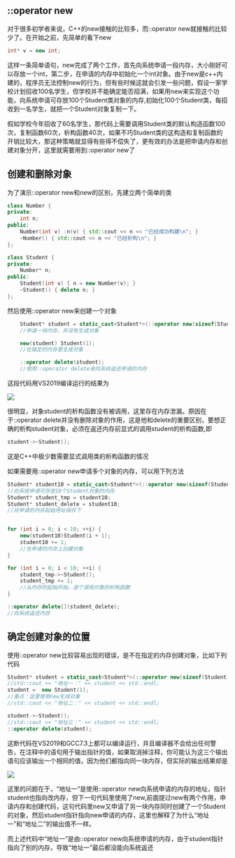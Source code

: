 ## ::operator new

对于很多初学者来说，C++的new接触的比较多，而::operator new就接触的比较少了。在开始之前，先简单的看下new
```c++
int* v = new int;
```
这样一条简单语句，new完成了两个工作，首先向系统申请一段内存，大小刚好可以存放一个int，第二步，在申请的内存中初始化一个int对象。由于new是c++内建的，程序员无法控制new的行为，但有些时候这就会引发一些问题，假设一家学校计划招收100名学生，但学校并不能确定能否招满，如果用new来实现这个功能，向系统申请可存放100个Student类对象的内存,初始化100个Student类，每招收到一名学生，就把一个Student对象复制一下。

假如学校今年招收了60名学生，那代码上需要调用Student类的默认构造函数100次，复制函数60次，析构函数40次，如果不巧Student类的这构造和复制函数的开销比较大，那这种策略就显得有些得不偿失了，更有效的办法是把申请内存和创建对象分开，这里就需要用到::operator new了

## 创建和删除对象

为了演示::operator new和new的区别，先建立两个简单的类
```c++
class Number {
private:
	int n;
public:
	Number(int v) :n(v) { std::cout << n << "已经成功构建\n"; }
	~Number() { std::cout << n << "已经析构\n"; }
};

class Student {
private:
	Number* n;
public:
	Student(int v) { n = new Number(v); }
	~Student() { delete n; }
};
```
然后使用::operator new来创建一个对象
```c++
	Student* student = static_cast<Student*>(::operator new(sizeof(Student)));
    //申请一块内存，并没有生成对象

	new(student) Student(1);  
    //在指定的内存里生成对象

	::operator delete(student);
    //使用::operator delete来向系统返还申请的内存
```
这段代码用VS2019编译运行的结果为

![](https://jxf2008-1302581379.cos.ap-nanjing.myqcloud.com/github_blog/operator_new/3.png)

很明显，对象student的析构函数没有被调用，这里存在内存泄漏。原因在于::operator delete并没有删除对象的作用，这是他和delete的重要区别，要想正确的析构student对象，必须在返还内存前显式的调用student的析构函数,即
```c++
student->~Student();
```
这是C++中极少数需要显式调用类的析构函数的情况

如果需要用::operator new申请多个对象的内存，可以用下列方法
```c++
Student* student10 = static_cast<Student*>(::operator new(sizeof(Student)*10));
//向系统申请可存放10个Student对象的内存
Student* student_tmp = student10;
Student* student_delete = student10;
//将申请的内存起始地址保存下


for (int i = 0; i < 10; ++i) {
	new(student10)Student(i + 1);
	student10 += 1;
    //在申请的内存上创建对象
}

for (int i = 0; i < 10; ++i) {
	student_tmp->~Student();
	student_tmp += 1;
    //从内存的起始开始，逐个调用对象的析构函数
}

::operator delete[](student_delete);
//向系统返还内存
```

## 确定创建对象的位置

使用::operator new比较容易出现的错误，是不在指定的内存创建对象，比如下列代码
```c++
Student* student = static_cast<Student*>(::operator new(sizeof(Student)));
//std::cout << "地址一：" << student << std::endl;
student =  new Student(1);
//重点：这里使用new生成对象
//std::cout << "地址二：" << student << std::endl;

student->~Student();
//std::cout << "地址三：" << student << std::endl;
::operator delete(student);
```
这断代码在VS2019和GCC7.3上都可以编译运行，并且编译器不会给出任何警告，在注释中的语句用于输出指针的值，如果取消掉注释，你可能认为这三个输出语句应该输出一个相同的值，因为他们都指向同一块内存，但实际的输出结果却是

![](https://jxf2008-1302581379.cos.ap-nanjing.myqcloud.com/github_blog/operator_new/2.png)

这里的问题在于，“地址一”是使用::operator new向系统申请的内存的地址，指针student也指向改内存，但下一句代码里使用了new,前面提过new有两个作用，申请内存和创建代码，这句代码里new又申请了另一块内存同时创建了一个Student的对象，然后student指针指向new申请的内存，这里也解释了为什么“地址一”和“地址二”的输出值不一样。

而上述代码中“地址一”是由::operator new向系统申请的内存，由于student指针指向了别的内存，导致“地址一”最后都没能向系统返还